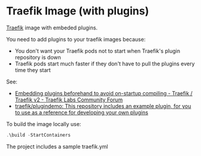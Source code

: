 # Traefik Image (with plugins)

[Traefik](https://traefik.io/) image with embeded plugins. 

You need to add plugins to your traefik images because:

* You don't want your Traefik pods not to start when Traefik's plugin repository is down
* Traefik pods start much faster if they don't have to pull the plugins every time they start

See:

* [Embedding plugins beforehand to avoid on-startup compiling - Traefik / Traefik v2 - Traefik Labs Community Forum](https://community.traefik.io/t/embedding-plugins-beforehand-to-avoid-on-startup-compiling/16816/4)
* [traefik/plugindemo: This repository includes an example plugin, for you to use as a reference for developing your own plugins](https://github.com/traefik/plugindemo#local-mode)

To build the image locally use:

```powershell
.\build -StartContainers
```

The project includes a sample traefik.yml
